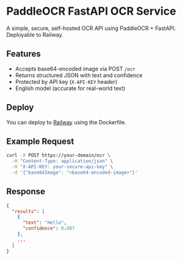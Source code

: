 # PaddleOCR FastAPI OCR Service

A simple, secure, self-hosted OCR API using PaddleOCR + FastAPI. Deployable to Railway.

## Features

- Accepts base64-encoded image via POST `/ocr`
- Returns structured JSON with text and confidence
- Protected by API key (`X-API-KEY` header)
- English model (accurate for real-world text)

## Deploy

You can deploy to [Railway](https://railway.app) using the Dockerfile.

## Example Request

```bash
curl -X POST https://your-domain/ocr \
  -H "Content-Type: application/json" \
  -H "X-API-KEY: your-secure-api-key" \
  -d '{"base64Image": "<base64-encoded-image>"}'
```

## Response

```json
{
  "results": [
    {
      "text": "Hello",
      "confidence": 0.987
    },
    ...
  ]
}
```
